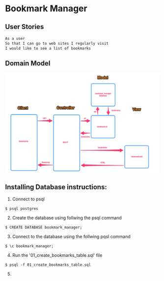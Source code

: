 # Bookmark Manager

## User Stories

```
As a user
So that I can go to web sites I regularly visit
I would like to see a list of bookmarks
```

## Domain Model

 ![Bookmark Manager domain model](./images/flow_diagram.png)


 ## Installing Database instructions:

 1. Connect to psql
```
$ psql postgres
```
 2. Create the database using follwing the psql command
```
$ CREATE DATABASE bookmark_manager;
```
 3. Connect to the database using the follwing pqsl command
```
$ \c bookmark_manager;
```
 4. Run the '01_create_bookmarks_table.sql' file
```
$ psql -f 01_create_bookmarks_table.sql
```
 5.
